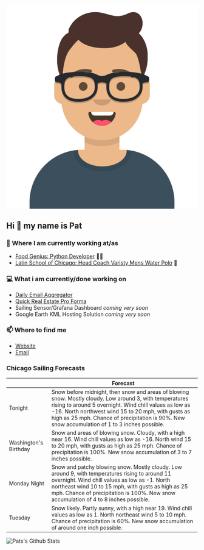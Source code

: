 [![Social banner for p-j-falconer](https://raw.githubusercontent.com/P-J-FALCONER/P-J-FALCONER/master/assets/avataaars.svg)](https://patfalconer.com/)
## Hi :wave: my name is Pat

### 💼 Where I am currently working at/as
- [Food Genius: Python Developer](https://getfoodgenius.com/) 🍔🐍
- [Latin School of Chicago: Head Coach Varisty Mens Water Polo](https://www.latinschool.org/) 🤽


### 💻 What i am currently/done working on
 - [Daily Email Aggregator](https://github.com/P-J-FALCONER/dott_daily_mail)
 - [Quick Real Estate Pro Forma](https://github.com/P-J-FALCONER/henry)
 - Sailing Sensor/Grafana Dashboard *coming very soon*
 - Google Earth KML Hosting Solution *coming very soon*

### 📫 Where to find me
 - [Website](https://patfalconer.com/)
 - [Email](mailto:patrick.j.falconer@gmail.com)


### Chicago Sailing Forecasts
|   | Forecast  |
|---|---|
| Tonight | Snow before midnight, then snow and areas of blowing snow. Mostly cloudy. Low around 3, with temperatures rising to around 5 overnight. Wind chill values as low as -16. North northwest wind 15 to 20 mph, with gusts as high as 25 mph. Chance of precipitation is 90%. New snow accumulation of 1 to 3 inches possible. |
| Washington&#39;s Birthday | Snow and areas of blowing snow. Cloudy, with a high near 16. Wind chill values as low as -16. North wind 15 to 20 mph, with gusts as high as 25 mph. Chance of precipitation is 100%. New snow accumulation of 3 to 7 inches possible. |
| Monday Night | Snow and patchy blowing snow. Mostly cloudy. Low around 9, with temperatures rising to around 11 overnight. Wind chill values as low as -1. North northeast wind 10 to 15 mph, with gusts as high as 25 mph. Chance of precipitation is 100%. New snow accumulation of 4 to 8 inches possible. |
| Tuesday | Snow likely. Partly sunny, with a high near 19. Wind chill values as low as 1. North northeast wind 5 to 10 mph. Chance of precipitation is 60%. New snow accumulation of around one inch possible. |

![Pats's Github Stats](https://github-readme-stats.vercel.app/api?username=p-j-falconer&show_icons=true&theme=radical)
